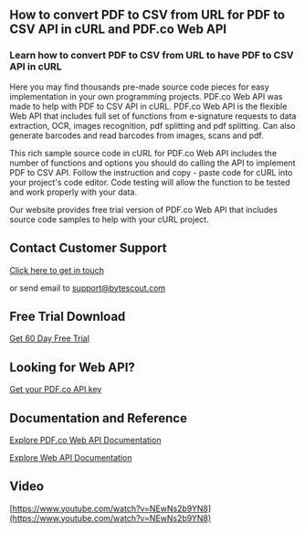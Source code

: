 ## How to convert PDF to CSV from URL for PDF to CSV API in cURL and PDF.co Web API

### Learn how to convert PDF to CSV from URL to have PDF to CSV API in cURL

Here you may find thousands pre-made source code pieces for easy implementation in your own programming projects. PDF.co Web API was made to help with PDF to CSV API in cURL. PDF.co Web API is the flexible Web API that includes full set of functions from e-signature requests to data extraction, OCR, images recognition, pdf splitting and pdf splitting. Can also generate barcodes and read barcodes from images, scans and pdf.

This rich sample source code in cURL for PDF.co Web API includes the number of functions and options you should do calling the API to implement PDF to CSV API. Follow the instruction and copy - paste code for cURL into your project's code editor. Code testing will allow the function to be tested and work properly with your data.

Our website provides free trial version of PDF.co Web API that includes source code samples to help with your cURL project.

## Contact Customer Support

[Click here to get in touch](https://bytescout.zendesk.com/hc/en-us/requests/new?subject=PDF.co%20Web%20API%20Question)

or send email to [support@bytescout.com](mailto:support@bytescout.com?subject=PDF.co%20Web%20API%20Question) 

## Free Trial Download

[Get 60 Day Free Trial](https://bytescout.com/download/web-installer?utm_source=github-readme)

## Looking for Web API? 

[Get your PDF.co API key](https://pdf.co/documentation/api?utm_source=github-readme)

## Documentation and Reference

[Explore PDF.co Web API Documentation](https://bytescout.com/documentation/index.html?utm_source=github-readme)

[Explore Web API Documentation](https://pdf.co/documentation/api?utm_source=github-readme)

## Video

[https://www.youtube.com/watch?v=NEwNs2b9YN8](https://www.youtube.com/watch?v=NEwNs2b9YN8)
